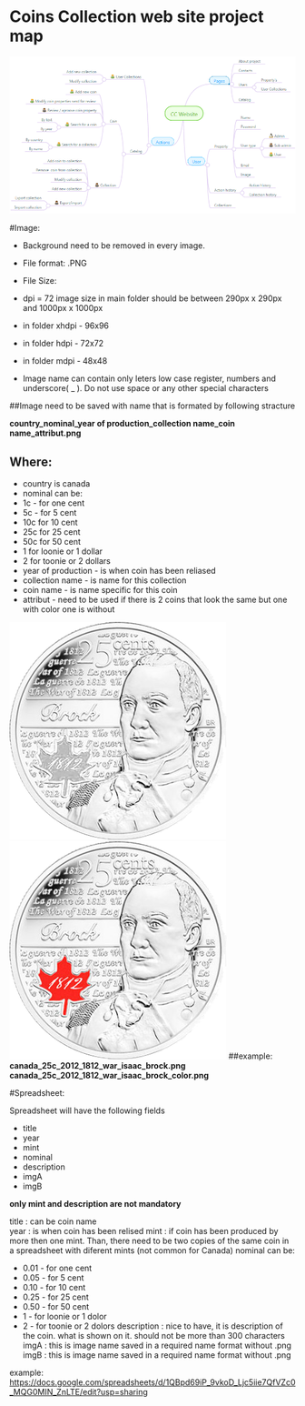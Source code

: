 [map]: https://github.com/Lemik/CCWebsite/blob/master/Sitemap.png "Project map"
[isaac1]: https://github.com/Lemik/CCWebsite/blob/master/Images/Canada/The%20War%20of%201812/canada_25c_2012_war_1812_isaac_brock.png "NO COLOR"
[isaac2]: https://github.com/Lemik/CCWebsite/blob/master/Images/Canada/The%20War%20of%201812/canada_25c_2012_war_1812_isaac_brock_color.png "WITH COLOR"

# Coins Collection web site project map

![Project map][map]

#Image: 

 * Background need to be removed in every image.
 * File format: .PNG
 * File Size: 
 * dpi = 72 image size in main folder should be between 290px x 290px and 1000px x 1000px
 * in folder xhdpi - 96x96
 * in folder hdpi - 72x72
 * in folder mdpi - 48x48

 * Image name can contain only leters low case register, numbers and underscore( _ ). Do not use space or any other special characters

##Image need to be saved with name that is formated by following stracture 
 
**country_nominal_year of production_collection name_coin name_attribut.png**

## Where: 
 * country is canada
 * nominal can be: 
 * 1c - for one cent
 * 5c - for 5 cent 
 * 10c for 10 cent
 * 25c for 25 cent 
 * 50c for 50 cent
 * 1 for loonie or 1 dollar 
 * 2 for toonie or 2 dollars
 * year of production - is when coin has been reliased 
 * collection name - is name for this collection
 * coin name - is name specific for this coin 
 * attribut - need to be used if there is 2 coins that look the same but one with color one is without

![canada_25c_2012_1812_war_isaac_brock.png][isaac1]
![canada_25c_2012_1812_war_isaac_brock_color.png][isaac2]
##example:
**canada_25c_2012_1812_war_isaac_brock.png**
**canada_25c_2012_1812_war_isaac_brock_color.png**


#Spreadsheet:

Spreadsheet will have the following fields
 * title
 * year
 * mint
 * nominal
 * description
 * imgA
 * imgB

**only mint and description are not mandatory**

title 
: can be coin name  
year
: is when coin has been relised 
mint
: if coin has been produced by more then one mint. Than, there need to be two copies of the same coin in a spreadsheet with diferent mints (not common for Canada)
nominal can be: 
 * 0.01 - for one cent
 * 0.05 - for 5 cent 
 * 0.10 - for 10 cent
 * 0.25 - for 25 cent 
 * 0.50 - for 50 cent
 * 1 - for loonie or 1 dolor 
 * 2 - for toonie or 2 dolors
description 
: nice to have, it is description of the coin. what is shown on it. should not be more than 300 characters
imgA 
: this is image name saved in a required name format without .png
imgB
: this is image name saved in a required name format without .png

example:
https://docs.google.com/spreadsheets/d/1QBpd69iP_9vkoD_Ljc5iie7QfVZc0_MQG0MIN_ZnLTE/edit?usp=sharing
